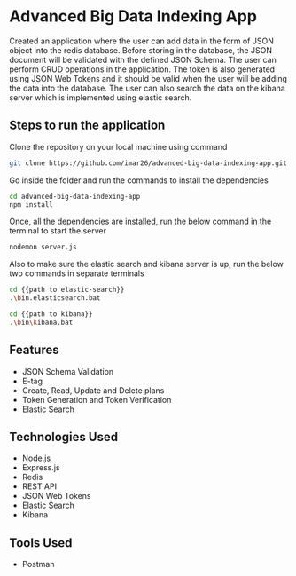 # Advanced Big Data Indexing App

Created an application where the user can add data in the form of JSON object into the redis database. Before storing in the database, the JSON document will be validated with the defined JSON Schema. The user can perform CRUD operations in the application. The token is also generated using JSON Web Tokens and it should be valid when the user will be adding the data into the database. The user can also search the data on the kibana server which is implemented using elastic search.

## Steps to run the application

Clone the repository on your local machine using command

```sh
git clone https://github.com/imar26/advanced-big-data-indexing-app.git
```

Go inside the folder and run the commands to install the dependencies

```sh
cd advanced-big-data-indexing-app
npm install
```

Once, all the dependencies are installed, run the below command in the terminal to start the server

```sh
nodemon server.js
```

Also to make sure the elastic search and kibana server is up, run the below two commands in separate terminals

```sh
cd {{path to elastic-search}}
.\bin.elasticsearch.bat

cd {{path to kibana}}
.\bin\kibana.bat

```

## Features

- JSON Schema Validation
- E-tag
- Create, Read, Update and Delete plans
- Token Generation and Token Verification
- Elastic Search

## Technologies Used

- Node.js
- Express.js
- Redis
- REST API
- JSON Web Tokens
- Elastic Search
- Kibana

## Tools Used

- Postman
